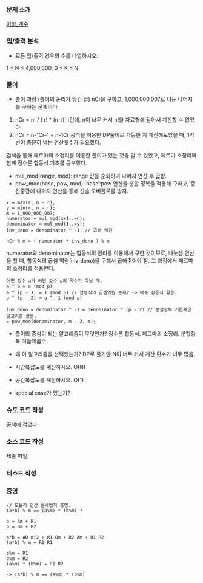 ### 문제 소개
[이항_계수](https://www.acmicpc.net/problem/11401)

### 입/출력 분석
- 모든 입/출력 경우의 수를 나열하시오.

1 ≤ N ≤ 4,000,000, 0 ≤ K ≤ N

### 풀이
- 풀이 과정 (풀이의 논리가 담긴 글)
nCr을 구하고, 1,000,000,007로 나눈 나머지를 구하는 문제이다.

1. nCr = n! / ( r! * (n-r)! )인데, n이 너무 커서 n!을 자료형에 담아서 계산할 수 없었다.
2. nCr = n-1Cr-1 + n-1Cr 공식을 이용한 DP풀이로 가능한 지 계산해보았을 때, 1억번이 충분히 넘는 연산횟수가 필요했다.

검색을 통해 페르마의 소정리를 이용한 풀이가 있는 것을 알 수 있었고, 페르마 소정리와 함께 정수론 합동식 기초를 공부했다.

- mul_mod(range, mod): range 값을 순회하며 나머지 연산 후 곱함.
- pow_mod(base, pow, mod): base^pow 연산을 분할 정복을 적용해 구하고, 중간중간에 나머지 연산을 통해 산술 오버플로를 방지.

```
x = max(r, n - r);
y = min(r, n - r);
m = 1_000_000_007;
numerator = mul_mod(x+1..=n);
denominator = mul_mod(1..=y);
inv_deno = denominator ^ -1; // 곱셈 역원

nCr % m = ( numerator * inv_deno ) % m
```

numerator와 denominator는 합동식의 원리를 이용해서 구한 것이므로, 나눗셈 연산을 할 때, 합동식의 곱셈 역원(inv_deno)을 구해서 곱해주어야 함.
그 과정에서 페르마의 소정리를 적용한다.

```
어떤 정수 a가 어떤 소수 p의 약수가 아닐 때,
a ^ p = a (mod p)
a ^ (p - 1) = 1 (mod p) // 합동식의 곱셈역원 존재? -> 베주 항등식 활용.
a ^ (p - 2) = a ^ -1 (mod p)

inv_deno = denominator ^ -1 = denominator ^ (p - 2) // 분할정복 거듭제곱 알고리즘 활용.
= pow_mod(denominator, m - 2, m);
```

- 풀이의 중심이 되는 알고리즘이 무엇인가?
정수론 합동식.
페르마의 소정리.
분할정복 거듭제곱수.

- 왜 이 알고리즘을 선택했는가?
DP로 풀기엔 N이 너무 커서 계산 횟수가 너무 많음.

- 시간복잡도를 계산하시오. O(N)

- 공간복잡도를 계산하시오. O(1)

- special case가 있는가?

### 슈도 코드 작성
공책에 적었다.

### 소스 코드 작성
제출 파일.

### 테스트 작성

### 증명
```
// 모듈러 연산 분배법칙 증명.
(a*b) % m == (a%m) * (b%m) ?

a = Am + R1
b = Bm + R2

a*b = AB m^2 + R1 Bm + R2 Am + R1 R2
(a*b) % m = R1 R1

a%m = R1
b%m = R2
(a%m) * (b%m) = R1 R2

-> (a*b) % m == (a%m) * (b%m)
```
